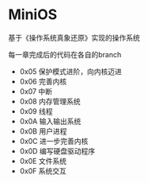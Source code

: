 # MiniOS
基于《操作系统真象还原》实现的操作系统

每一章完成后的代码在各自的branch
- 0x05 保护模式进阶，向内核迈进
- 0x06 完善内核
- 0x07 中断
- 0x08 内存管理系统
- 0x09 线程
- 0x0A 输入输出系统
- 0x0B 用户进程
- 0x0C 进一步完善内核
- 0x0D 编写硬盘驱动程序
- 0x0E 文件系统
- 0x0F 系统交互